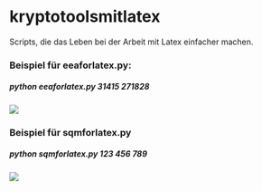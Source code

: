 # kryptotoolsmitlatex
Scripts, die das Leben bei der Arbeit mit Latex einfacher machen.

### Beispiel für eeaforlatex.py:

##### python eeaforlatex.py 31415 271828

![](https://i.imgur.com/KMvXU3X.png)

### Beispiel für sqmforlatex.py

##### python sqmforlatex.py 123 456 789

![](https://i.imgur.com/ttGfww2.png)
